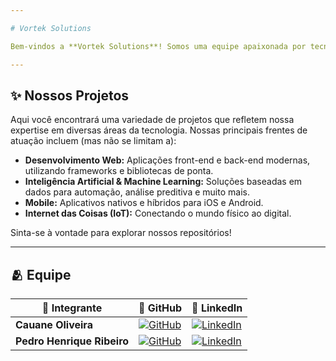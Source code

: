 ```yaml
---

# Vortek Solutions

Bem-vindos a **Vortek Solutions**! Somos uma equipe apaixonada por tecnologia, focada em desenvolver soluções inovadoras e de alta qualidade para os desafios do mundo digital. Acreditamos no poder da colaboração e da inovação contínua para criar projetos que realmente façam a diferença.

---
```


## ✨ Nossos Projetos

Aqui você encontrará uma variedade de projetos que refletem nossa expertise em diversas áreas da tecnologia. Nossas principais frentes de atuação incluem (mas não se limitam a):

* **Desenvolvimento Web:** Aplicações front-end e back-end modernas, utilizando frameworks e bibliotecas de ponta.
* **Inteligência Artificial & Machine Learning:** Soluções baseadas em dados para automação, análise preditiva e muito mais.
* **Mobile:** Aplicativos nativos e híbridos para iOS e Android.
* **Internet das Coisas (IoT):** Conectando o mundo físico ao digital.

Sinta-se à vontade para explorar nossos repositórios!

---
## 🫂 Equipe

| 👤 Integrante             | 🔗 GitHub                                                                                                     | 💼 LinkedIn                                                                                                         |
|--------------------------|--------------------------------------------------------------------------------------------------------------|---------------------------------------------------------------------------------------------------------------------|
| **Cauane Oliveira**       | [![GitHub](https://img.shields.io/badge/GitHub%20-%20CauaneOliveira-111217?style=for-the-badge&logo=github&logoColor=white)](https://github.com/CauaneOliveira)       | [![LinkedIn](https://img.shields.io/badge/LinkedIn%20-%20Cauane%20Oliveira-blue?style=for-the-badge&logo=linkedin&logoColor=white)](https://www.linkedin.com/in/cauanegoliveira/) |
| **Pedro Henrique Ribeiro**| [![GitHub](https://img.shields.io/badge/GitHub%20-%20pedrohenribeiro-111217?style=for-the-badge&logo=github&logoColor=white)](https://github.com/pedrohenribeiro) | [![LinkedIn](https://img.shields.io/badge/LinkedIn%20-%20Pedro%20Ribeiro-blue?style=for-the-badge&logo=linkedin&logoColor=white)](https://www.linkedin.com/in/pedrohenribeiro1/)
